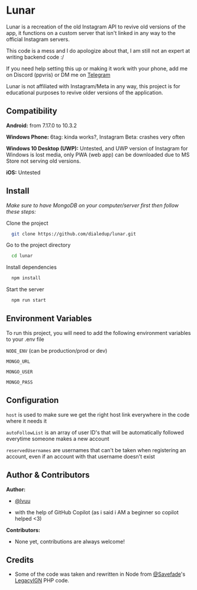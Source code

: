
# Lunar

Lunar is a recreation of the old Instagram API to revive old versions of the app, it functions on a custom server that isn't linked in any way to the official Instagram servers.

This code is a mess and I do apologize about that, I am still not an expert at writing backend code :/

If you need help setting this up or making it work with your phone, add me on Discord (ppvris) or DM me on [Telegram](https://t.me/xpvris)

Lunar is not affiliated with Instagram/Meta in any way, this project is for educational purposes to revive older versions of the application.
 
## Compatibility

**Android:** from 7.17.0 to 10.3.2

**Windows Phone:** 6tag: kinda works?, Instagram Beta: crashes very often

**Windows 10 Desktop (UWP):** Untested, and UWP version of Instagram for Windows is lost media, only PWA (web app) can be downloaded due to MS Store not serving old versions.

**iOS:** Untested
## Install

*Make sure to have MongoDB on your computer/server first then follow these steps:*

Clone the project

```bash
  git clone https://github.com/dialedup/lunar.git
```

Go to the project directory

```bash
  cd lunar
```

Install dependencies

```bash
  npm install
```

Start the server

```bash
  npm run start
```


## Environment Variables

To run this project, you will need to add the following environment variables to your .env file

`NODE_ENV` (can be production/prod or dev)

`MONGO_URL`

`MONGO_USER`

`MONGO_PASS`


## Configuration

`host` is used to make sure we get the right host link everywhere in the code where it needs it

`autoFollowList` is an array of user ID's that will be automatically followed everytime someone makes a new account

`reservedUsernames` are usernames that can't be taken when registering an account, even if an account with that username doesn't exist

## Author & Contributors

**Author:**

- [@lvuu](https://www.github.com/lvuu)

- with the help of GitHub Copilot (as i said i AM a beginner so copilot helped <3)

**Contributors:**

- None yet, contributions are always welcome!

## Credits

- Some of the code was taken and rewritten in Node from [@Savefade](https://www.github.com/Savefade)'s [LegacyIGN](https://github.com/Savefade/LegacyIGN) PHP code.
